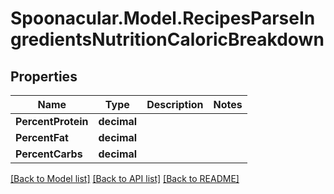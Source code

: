# Spoonacular.Model.RecipesParseIngredientsNutritionCaloricBreakdown

## Properties

Name | Type | Description | Notes
------------ | ------------- | ------------- | -------------
**PercentProtein** | **decimal** |  | 
**PercentFat** | **decimal** |  | 
**PercentCarbs** | **decimal** |  | 

[[Back to Model list]](../README.md#documentation-for-models) [[Back to API list]](../README.md#documentation-for-api-endpoints) [[Back to README]](../README.md)

